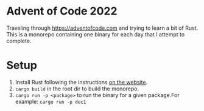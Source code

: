 # Advent of Code 2022

Traveling through https://adventofcode.com and trying to learn a bit of Rust.
This is a monorepo containing one binary for each day that I attempt to
complete.

# Setup

1. Install Rust following the instructions [on the website](https://www.rust-lang.org/tools/install).
2. `cargo build` in the root dir to build the monorepo.
3. `cargo run -p <package>` to run the binary for a given package.For
example: `cargo run -p dec1`
